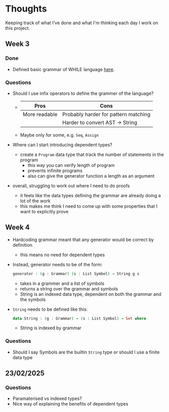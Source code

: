 # Thoughts

<!-- markdownlint-disable MD013 MD024-->

Keeping track of what I've done and what I'm thinking each day I work on this
project.

## Week 3

### Done

- Defined basic grammar of WHILE language [here](https://github.com/ak22112/program-generator/blob/cd4496eafd5430505d9ddcfb48cc368ef8de3a3a/grammar/Grammar.agda).

### Questions

- Should I use infix operators to define the grammer of the language?

  - | Pros          | Cons                                 |
    | ------------- | ------------------------------------ |
    | More readable | Probably harder for pattern matching |
    |               | Harder to convert AST -> String      |

  - Maybe only for some, e.g. `Seq`, `Assign`

- Where can I start introducing dependent types?

  - create a `Program` data type that track the number of statements in the program
    - this way you can verify length of program
    - prevents infinite programs
    - also can give the generator function a length as an argument

- overall, struggling to work out where I need to do proofs
  - it feels like the data types defining the grammar are already doing a lot
    of the work
  - this makes me think I need to come up with some properties that I want to
    explicitly prove

## Week 4

- Hardcoding grammar meant that any generator would be correct by definition

  - this means no need for dependent types

- Instead, generator needs to be of the form:

  ```agda
  generator : (g : Grammar) (s : List Symbol) → String g s
  ```

  - takes in a grammer and a list of symbols
  - returns a string over the grammar and symbols
  - String is an indexed data type, dependent on both the grammar and the symbols

- `String` needs to be defined like this:

  ```agda
  data String : (g : Grammar) → (s : List Symbol) → Set where
  ```

  - String is indexed by grammar

### Questions

- Should I say Symbols are the builtin `String` type or should I use a finite data type

## 23/02/2025

### Questions

- Paramaterised vs indexed types?
- Nice way of explaining the benefits of dependent types
